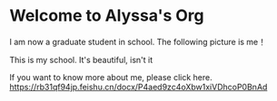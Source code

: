 # Welcome to Alyssa's Org
I am now a graduate student in school. The following picture is me！


This is my school.
It's beautiful, isn't it


If you want to know more about me, please click here.
https://rb31qf94jp.feishu.cn/docx/P4aed9zc4oXbw1xiVDhcoP0BnAd